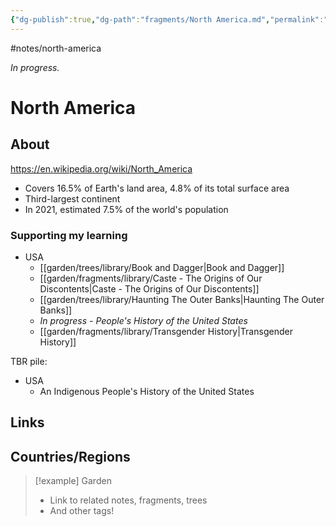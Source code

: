 ```yaml
---
{"dg-publish":true,"dg-path":"fragments/North America.md","permalink":"/fragments/north-america/","created":"2025-03-17T17:50:38.610-04:00","updated":"2025-04-07T19:41:45.878-04:00"}
---
```


#notes/north-america

*In progress.*
# North America 
## About
https://en.wikipedia.org/wiki/North_America
- Covers 16.5% of Earth's land area, 4.8% of its total surface area
- Third-largest continent
- In 2021, estimated 7.5% of the world's population
### Supporting my learning
- USA
	- [[garden/trees/library/Book and Dagger\|Book and Dagger]]
	- [[garden/fragments/library/Caste - The Origins of Our Discontents\|Caste - The Origins of Our Discontents]]
	- [[garden/trees/library/Haunting The Outer Banks\|Haunting The Outer Banks]]
	- *In progress - People's History of the United States*
	- [[garden/fragments/library/Transgender History\|Transgender History]]

TBR pile:
- USA
	- An Indigenous People's History of the United States

## Links

## Countries/Regions

> [!example] Garden
> - Link to related notes, fragments, trees
> - And other tags!

